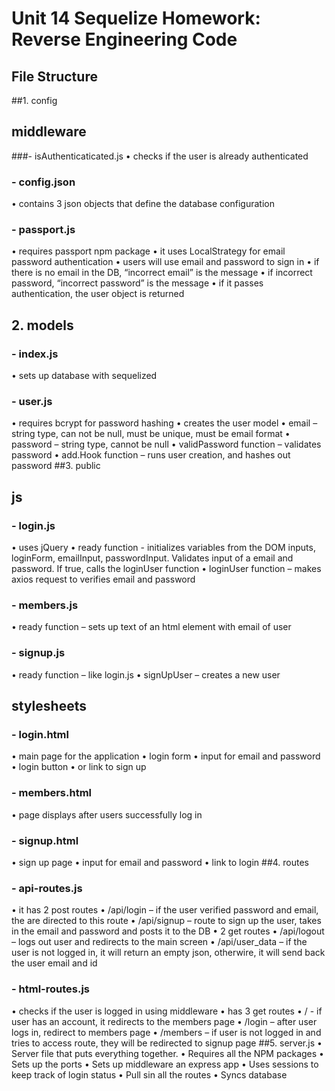 # Unit 14 Sequelize Homework: Reverse Engineering Code
## File Structure
##1.  config
## middleware
###- isAuthenticaticated.js
•	checks if the user is already authenticated
### - config.json
•	contains 3 json objects that define the database configuration
### - passport.js
•	requires passport npm package
•	it uses LocalStrategy for email password authentication
•	users will use email and password to sign in
•	if there is no email in the DB, “incorrect email” is the message
•	if incorrect password, “incorrect password” is the message
•	if it passes authentication, the user object is returned
## 2. models
### - index.js
•	sets up database with sequelized
### - user.js
•	requires bcrypt for password hashing
•	creates the user model
•	email – string type, can not be null, must be unique, must be email format
•	password – string type, cannot be null
•	validPassword function – validates password
•	add.Hook function – runs user creation, and hashes out password
##3.  public
## js
### - login.js
•	uses jQuery
•	ready function - initializes variables from the DOM inputs, loginForm, emailInput, passwordInput. Validates input of a email and password. If true, calls the loginUser function
•	loginUser function – makes axios request to verifies email and password
### - members.js
•	ready function – sets up text of an html element with email of user
### - signup.js
•	ready function – like login.js
•	signUpUser – creates a new user
## stylesheets
### - login.html
•	main page for the application
•	login form
•	input for email and password
•	login button
•	or link to sign up
### - members.html
•	page displays after users successfully log in
### - signup.html
•	sign up page
•	input for email and password
•	link to login
##4. routes
### - api-routes.js
•	it has 2 post routes
•	/api/login – if the user verified password and email, the are directed to this route
•	/api/signup – route to sign up the user, takes in the email and password and posts it to the DB
•	2 get routes
•	/api/logout – logs out user and redirects to the main screen
•	/api/user_data – if the user is not logged in, it will return an empty json, otherwire, it will send back the user email and id
### - html-routes.js
•	checks if the user is logged in using middleware
•	has 3 get routes
•	/ - if user has an account, it redirects to the members page
•	/login – after user logs in, redirect to members page
•	/members – if user is not logged in and tries to access route, they will be redirected to signup page
##5.  server.js
•	Server file that puts everything together. 
•	Requires all the NPM packages
•	Sets up the ports
•	Sets up middleware an express app
•	Uses sessions to keep track of login status
•	Pull sin all the routes
•	Syncs database
